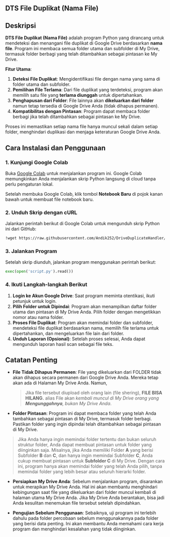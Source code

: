 ## DTS File Duplikat (Nama File)

## Deskripsi

**DTS File Duplikat (Nama File)** adalah program Python yang dirancang untuk mendeteksi dan menangani file duplikat di Google Drive berdasarkan **nama file**. Program ini membaca semua folder utama dan subfolder di My Drive, termasuk folder berbagi yang telah ditambahkan sebagai pintasan ke My Drive. 

**Fitur Utama**:
1. **Deteksi File Duplikat**: Mengidentifikasi file dengan nama yang sama di folder utama dan subfolder.
2. **Pemilihan File Terlama**: Dari file duplikat yang terdeteksi, program akan memilih satu file yang **terlama diunggah** untuk dipertahankan.
3. **Penghapusan dari Folder**: File lainnya akan **dikeluarkan dari folder** namun tetap tersedia di Google Drive Anda (tidak dihapus permanen).
4. **Kompatibilitas dengan Pintasan**: Program dapat membaca folder berbagi jika telah ditambahkan sebagai pintasan ke My Drive.

Proses ini memastikan setiap nama file hanya muncul sekali dalam setiap folder, menghindari duplikasi dan menjaga keteraturan Google Drive Anda.

## Cara Instalasi dan Penggunaan

### 1. **Kunjungi Google Colab**  
Buka [Google Colab](https://colab.research.google.com/) untuk menjalankan program ini. Google Colab memungkinkan Anda menjalankan skrip Python langsung di cloud tanpa perlu pengaturan lokal.  

Setelah membuka Google Colab, klik tombol **Notebook Baru** di pojok kanan bawah untuk membuat file notebook baru.  

### 2. **Unduh Skrip dengan cURL**
Jalankan perintah berikut di Google Colab untuk mengunduh skrip Python ini dari GitHub:  
```bash
!wget https://raw.githubusercontent.com/Andik252/DriveDuplicateHandler/refs/heads/main/script.py
```
### 3. **Jalankan Program**
Setelah skrip diunduh, jalankan program menggunakan perintah berikut:  
```python
exec(open('script.py').read())
```

### 4. **Ikuti Langkah-langkah Berikut**
1. **Login ke Akun Google Drive**: Saat program meminta otentikasi, ikuti petunjuk untuk login.
2. **Pilih Folder untuk Dipindai**: Program akan menampilkan daftar folder utama dan pintasan di My Drive Anda. Pilih folder dengan mengetikkan nomor atau nama folder.
3. **Proses File Duplikat**: Program akan memindai folder dan subfolder, mendeteksi file duplikat berdasarkan nama, memilih file terlama untuk dipertahankan, dan mengeluarkan file lain dari folder.
4. **Unduh Laporan (Opsional)**: Setelah proses selesai, Anda dapat mengunduh laporan hasil scan sebagai file teks.

## Catatan Penting

- **File Tidak Dihapus Permanen**: File yang dikeluarkan dari FOLDER tidak akan dihapus secara permanen dari Google Drive Anda. Mereka tetap akan ada di Halaman My Drive Anda. Namun,
  >Jika file tersebut diupload oleh orang lain (file shering), **FILE BISA HILANG.** alias File akan *kembali muncul di My Drive orang yang **Mengunggahnya**, bukan My Drive Anda*.

- **Folder Pintasan**: Program ini dapat membaca folder yang telah Anda tambahkan sebagai pintasan di My Drive, termasuk folder berbagi. Pastikan folder yang ingin dipindai telah ditambahkan sebagai pintasan di My Drive.
>Jika Anda hanya ingin memindai folder tertentu dan bukan seluruh struktur folder, Anda dapat membuat pintasan untuk folder yang diinginkan saja. Misalnya, jika Anda memiliki Folder **A** yang berisi Subfolder **B** dan **C**, dan hanya ingin memindai Subfolder **C**, Anda cukup membuat pintasan untuk **Subfolder C** di My Drive. Dengan cara ini, program hanya akan memindai folder yang telah Anda pilih, tanpa memindai folder yang lebih besar atau seluruh hierarki folder.

- **Persiapkan My Drive Anda**: Sebelum menjalankan program, disarankan untuk merapikan My Drive Anda. Hal ini akan membantu menghindari kebingungan saat file yang dikeluarkan dari folder muncul kembali di halaman utama My Drive Anda. Jika My Drive Anda berantakan, bisa jadi Anda kesulitan menemukan file tersebut setelah dipindahkan.

- **Pengujian Sebelum Penggunaan**: Sebaiknya, uji program ini terlebih dahulu pada folder percobaan sebelum menggunakannya pada folder yang berisi data penting. Ini akan membantu Anda memahami cara kerja program dan menghindari kesalahan yang tidak diinginkan.
